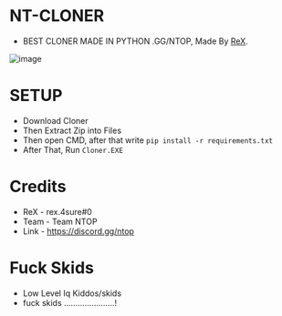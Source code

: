 # NT-CLONER
- BEST CLONER MADE IN PYTHON .GG/NTOP, Made By [ReX](https://discordapp.com/users/910881343884390400/).

![image](https://github.com/ReXx4SuRe/NT-CLONER/assets/161481850/fd294151-78c8-4951-ad1d-85b2e352d416)


# SETUP
- Download Cloner
- Then Extract Zip into Files
- Then open CMD, after that write `pip install -r requirements.txt`
- After That, Run `Cloner.EXE`


# Credits
- ReX - rex.4sure#0
- Team - Team NTOP
- Link - https://discord.gg/ntop

# Fuck Skids 
- Low Level Iq Kiddos/skids
- fuck skids ......................!
